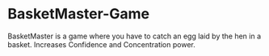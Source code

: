 # BasketMaster-Game
BasketMaster is a game where you have to catch an egg laid by the hen in a basket. Increases Confidence and Concentration power.
